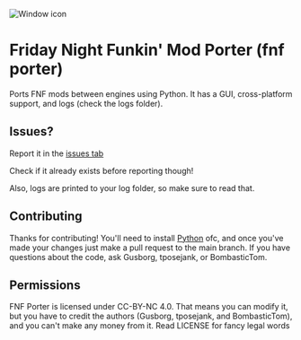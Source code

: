 ![Window icon](icon.ico)
# Friday Night Funkin' Mod Porter (fnf porter)

Ports FNF mods between engines using Python. It has a GUI, cross-platform support, and logs (check the logs folder).


## Issues?
Report it in the [issues tab](https://github.com/gusborg88/fnf-porter/issues/new?body=Log+file+output+(check+logs+folder):%0A``)

Check if it already exists before reporting though!

Also, logs are printed to your log folder, so make sure to read that.

## Contributing
Thanks for contributing! You'll need to install [Python](https://www.python.org/downloads/) ofc, and once you've made your changes just make a pull request to the main branch. If you have questions about the code, ask Gusborg, tposejank, or BombasticTom.

## Permissions
FNF Porter is licensed under CC-BY-NC 4.0. That means you can modify it, but you have to credit the authors (Gusborg, tposejank, and BombasticTom), and you can't make any money from it. Read LICENSE for fancy legal words
